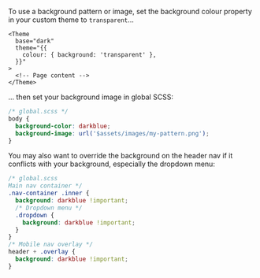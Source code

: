 To use a background pattern or image, set the background colour property in your custom theme to `transparent`...

```svelte
<Theme
  base="dark"
  theme="{{
    colour: { background: 'transparent' },
  }}"
>
  <!-- Page content -->
</Theme>
```

... then set your background image in global SCSS:

```scss
/* global.scss */
body {
  background-color: darkblue;
  background-image: url('$assets/images/my-pattern.png');
}
```

You may also want to override the background on the header nav if it conflicts with your background, especially the dropdown menu:

```scss
/* global.scss
Main nav container */
.nav-container .inner {
  background: darkblue !important;
  /* Dropdown menu */
  .dropdown {
    background: darkblue !important;
  }
}
/* Mobile nav overlay */
header + .overlay {
  background: darkblue !important;
}
```
